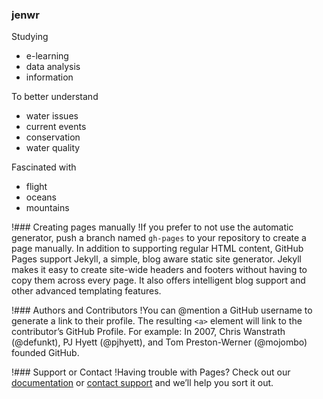 ### jenwr
Studying
- e-learning
- data analysis
- information 

To better understand
- water issues
- current events
- conservation
- water quality

Fascinated with
- flight
- oceans
- mountains

!### Creating pages manually
!If you prefer to not use the automatic generator, push a branch named `gh-pages` to your repository to create a page manually. In addition to supporting regular HTML content, GitHub Pages support Jekyll, a simple, blog aware static site generator. Jekyll makes it easy to create site-wide headers and footers without having to copy them across every page. It also offers intelligent blog support and other advanced templating features.

!### Authors and Contributors
!You can @mention a GitHub username to generate a link to their profile. The resulting `<a>` element will link to the contributor’s GitHub Profile. For example: In 2007, Chris Wanstrath (@defunkt), PJ Hyett (@pjhyett), and Tom Preston-Werner (@mojombo) founded GitHub.

!### Support or Contact
!Having trouble with Pages? Check out our [documentation](https://help.github.com/pages) or [contact support](https://github.com/contact) and we’ll help you sort it out.
